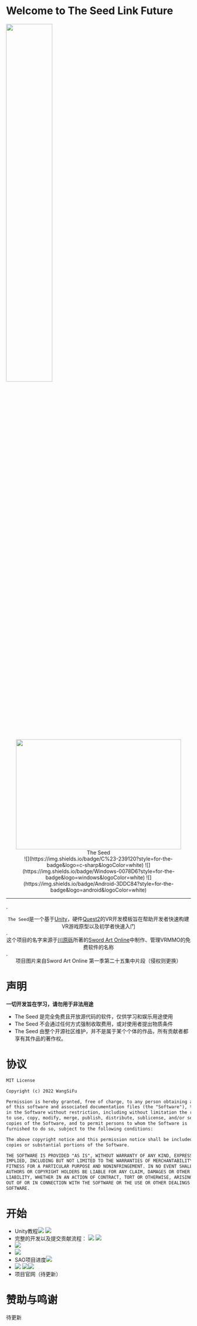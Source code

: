 # Welcome to The Seed Link Future

<img src="https://github.com/whx-prog/The-Seed-Link-Future/blob/main/Image_Seed.jpg?raw=true" width="50%">

<div align=center><img src="https://github.com/whx-prog/The-Seed-Link-Future/blob/main/Image_Seed.jpg?raw=true" width="450" height="300" /></div><div align=center>  The Seed </div><div align=center>![](https://img.shields.io/badge/C%23-239120?style=for-the-badge&logo=c-sharp&logoColor=white)
 ![](https://img.shields.io/badge/Windows-0078D6?style=for-the-badge&logo=windows&logoColor=white)
 ![](https://img.shields.io/badge/Android-3DDC84?style=for-the-badge&logo=android&logoColor=white)</div>  
 

___  
.<div align=center>`The Seed`是一个基于[Unity](https://unity.cn/ "Unity")，硬件[Quest2](https://store.facebook.com/quest/products/quest-2/ "Quest2")的VR开发模板旨在帮助开发者快速构建VR游戏原型以及初学者快速入门</div>.<div align=center> 这个项目的名字来源于[川原砾](https://zh.wikipedia.org/wiki/%E5%B7%9D%E5%8E%9F%E7%A4%AB  "川原砾")所著的[Sword Art Online](https://en.wikipedia.org/wiki/Sword_Art_Online "Sword Art Online")中制作、管理VRMMO的免费软件的名称 </div>.<div align=center> 项目图片来自Sword Art Online 第一季第二十五集中片段（侵权则更换）</div>  
# 声明 
**一切开发旨在学习，请勿用于非法用途**
* The Seed 是完全免费且开放源代码的软件，仅供学习和娱乐用途使用
 * The Seed 不会通过任何方式强制收取费用，或对使用者提出物质条件
  * The Seed 由整个开源社区维护，并不是属于某个个体的作品，所有贡献者都享有其作品的著作权。 

# 协议  
 ```diff
 MIT License

Copyright (c) 2022 WangSiFu

Permission is hereby granted, free of charge, to any person obtaining a copy
of this software and associated documentation files (the "Software"), to deal
in the Software without restriction, including without limitation the rights
to use, copy, modify, merge, publish, distribute, sublicense, and/or sell
copies of the Software, and to permit persons to whom the Software is
furnished to do so, subject to the following conditions:

The above copyright notice and this permission notice shall be included in all
copies or substantial portions of the Software.

THE SOFTWARE IS PROVIDED "AS IS", WITHOUT WARRANTY OF ANY KIND, EXPRESS OR
IMPLIED, INCLUDING BUT NOT LIMITED TO THE WARRANTIES OF MERCHANTABILITY,
FITNESS FOR A PARTICULAR PURPOSE AND NONINFRINGEMENT. IN NO EVENT SHALL THE
AUTHORS OR COPYRIGHT HOLDERS BE LIABLE FOR ANY CLAIM, DAMAGES OR OTHER
LIABILITY, WHETHER IN AN ACTION OF CONTRACT, TORT OR OTHERWISE, ARISING FROM,
OUT OF OR IN CONNECTION WITH THE SOFTWARE OR THE USE OR OTHER DEALINGS IN THE
SOFTWARE.
```
 
 # 开始  
 * Unity教程[![](https://img.shields.io/badge/%E5%BF%AB%E9%80%9F%E4%BB%8B%E7%BB%8D-Bilibili-ff69b4)](https://www.bilibili.com/video/BV1yF411V7Uy/)  [![](https://img.shields.io/badge/%E5%AE%8C%E6%95%B4%E5%85%A5%E9%97%A8%E6%95%99%E7%A8%8B-Bilibili-ff69b4)](https://www.bilibili.com/video/BV1Mr4y1X76H?spm_id_from=333.337.search-card.all.click) 
 * 完整的开发以及提交贡献流程： [![](https://img.shields.io/badge/SVN-%E6%95%99%E7%A8%8B%E6%96%87%E6%A1%A3-red)](https://github.com/whx-prog/The-Seed-Link-Future/blob/main/Docs/SVN%E4%BD%BF%E7%94%A8%E6%96%B9%E6%B3%95.md)  [![](https://img.shields.io/badge/%E8%A7%86%E9%A2%91%E6%95%99%E7%A8%8B-Bilibili-ff69b4)](https://www.bilibili.com/video/BV1uY4y1B7AZ/)
 * [![](https://img.shields.io/badge/%E9%A1%B9%E7%9B%AE%E8%A7%86%E9%A2%91%E8%AF%B4%E6%98%8E-Bilbili-ff69b4)](https://www.bilibili.com/video/BV1EY4y167vP/) 
 *  [![](https://img.shields.io/badge/%E9%A1%B9%E7%9B%AE%E8%AF%B4%E6%98%8E-%E6%96%87%E6%A1%A3-blueviolet)](https://github.com/whx-prog/The-Seed-Link-Future/blob/main/Docs/Project.md)  
 * SAO项目进度[![](https://img.shields.io/badge/TODO-%E6%96%87%E6%A1%A3-orange)](https://github.com/whx-prog/The-Seed-Link-Future/blob/main/Docs/TODO.md) 
 * [![](https://img.shields.io/badge/%E5%8A%A0%E5%85%A5%E6%88%91%E4%BB%AC-%E7%BB%84%E7%BB%87%E7%BE%A4-informational)](https://github.com/whx-prog/The-Seed-Link-Future/blob/main/Image/%E5%BC%80%E5%8F%91%E4%BA%A4%E6%B5%81%E7%BE%A4.png)  [![](https://img.shields.io/badge/%E7%BE%8E%E6%9C%AF%E7%BE%A4%E7%BB%84-%E5%BE%AE%E4%BF%A1-success)](https://github.com/whx-prog/The-Seed-Link-Future/blob/main/Image/%E7%BE%8E%E6%9C%AF%E5%BE%AE%E4%BF%A1%E7%BE%A4.png)[![](https://img.shields.io/badge/%E7%BE%8E%E6%9C%AF%E7%BE%A4%E7%BB%84-%E8%85%BE%E8%AE%AF-blue)](https://github.com/whx-prog/The-Seed-Link-Future/blob/main/Image/%E7%BE%8E%E6%9C%AFQ%E7%BE%A4.png)
 * 项目官网（待更新）
 
 # 赞助与鸣谢  
 待更新





